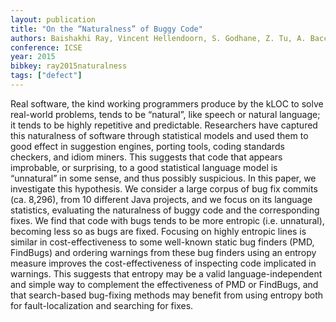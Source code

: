 ```yaml
---
layout: publication
title: "On the “Naturalness” of Buggy Code"
authors: Baishakhi Ray, Vincent Hellendoorn, S. Godhane, Z. Tu, A. Bacchelli, Premkumar Devanbu
conference: ICSE
year: 2015
bibkey: ray2015naturalness
tags: ["defect"]
---
```

Real software, the kind working programmers produce by the kLOC
to solve real-world problems, tends to be “natural”, like speech or
natural language; it tends to be highly repetitive and predictable.
Researchers have captured this naturalness of software through statistical models and used them to good effect in suggestion engines,
porting tools, coding standards checkers, and idiom miners. This
suggests that code that appears improbable, or surprising, to a good
statistical language model is “unnatural” in some sense, and thus
possibly suspicious. In this paper, we investigate this hypothesis. We consider a large corpus of bug fix commits (ca. 8,296),
from 10 different Java projects, and we focus on its language statistics, evaluating the naturalness of buggy code and the corresponding fixes. We find that code with bugs tends to be more entropic
(i.e. unnatural), becoming less so as bugs are fixed. Focusing on
highly entropic lines is similar in cost-effectiveness to some well-known static bug finders (PMD, FindBugs) and ordering warnings
from these bug finders using an entropy measure improves the cost-effectiveness of inspecting code implicated in warnings. This suggests that entropy may be a valid language-independent and simple
way to complement the effectiveness of PMD or FindBugs, and
that search-based bug-fixing methods may benefit from using entropy both for fault-localization and searching for fixes.

